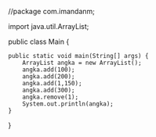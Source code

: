 //package com.imandanm;

import java.util.ArrayList;

public class Main {

    public static void main(String[] args) {
        ArrayList angka = new ArrayList();
        angka.add(100);
        angka.add(200);
        angka.add(1,150);
        angka.add(300);
        angka.remove(1);
        System.out.println(angka);
    }
}
